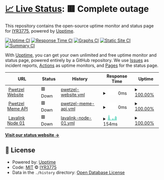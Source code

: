 # [📈 Live Status](https://IYR3775.github.io/uptime): <!--live status--> **🟥 Complete outage**

This repository contains the open-source uptime monitor and status page for [IYR3775](https://IYR3775.github.io/uptime), powered by [Upptime](https://github.com/upptime/upptime).

[![Uptime CI](https://github.com/IYR3775/uptime/workflows/Uptime%20CI/badge.svg)](https://github.com/upptime/upptime/actions?query=workflow%3A%22Uptime+CI%22)
[![Response Time CI](https://github.com/IYR3775/uptime/workflows/Response%20Time%20CI/badge.svg)](https://github.com/upptime/upptime/actions?query=workflow%3A%22Response+Time+CI%22)
[![Graphs CI](https://github.com/IYR3775/uptime/workflows/Graphs%20CI/badge.svg)](https://github.com/upptime/upptime/actions?query=workflow%3A%22Graphs+CI%22)
[![Static Site CI](https://github.com/IYR3775/uptime/workflows/Static%20Site%20CI/badge.svg)](https://github.com/upptime/upptime/actions?query=workflow%3A%22Static+Site+CI%22)
[![Summary CI](https://github.com/IYR3775/uptime/workflows/Summary%20CI/badge.svg)](https://github.com/upptime/upptime/actions?query=workflow%3A%22Summary+CI%22)

With [Upptime](https://upptime.js.org), you can get your own unlimited and free uptime monitor and status page, powered entirely by a GitHub repository. We use [Issues](https://github.com/IYR3775/uptime/issues) as incident reports, [Actions](https://github.com/IYR3775/uptime/actions) as uptime monitors, and [Pages](https://IYR3775.github.io/uptime) for the status page.

<!--start: status pages-->
<!-- This summary is generated by Upptime (https://github.com/upptime/upptime) -->
<!-- Do not edit this manually, your changes will be overwritten -->
<!-- prettier-ignore -->
| URL | Status | History | Response Time | Uptime |
| --- | ------ | ------- | ------------- | ------ |
| <img alt="" src="https://favicons.githubusercontent.com/pwetzel.ml" height="13"> [Pwetzel Website](https://pwetzel.ml) | 🟥 Down | [pwetzel-website.yml](https://github.com/IYR3775/uptime/commits/HEAD/history/pwetzel-website.yml) | <details><summary><img alt="Response time graph" src="./graphs/pwetzel-website/response-time-week.png" height="20"> 0ms</summary><br><a href="https://IYR3775.github.io/uptime/history/pwetzel-website"><img alt="Response time 0" src="https://img.shields.io/endpoint?url=https%3A%2F%2Fraw.githubusercontent.com%2FIYR3775%2Fuptime%2FHEAD%2Fapi%2Fpwetzel-website%2Fresponse-time.json"></a><br><a href="https://IYR3775.github.io/uptime/history/pwetzel-website"><img alt="24-hour response time 0" src="https://img.shields.io/endpoint?url=https%3A%2F%2Fraw.githubusercontent.com%2FIYR3775%2Fuptime%2FHEAD%2Fapi%2Fpwetzel-website%2Fresponse-time-day.json"></a><br><a href="https://IYR3775.github.io/uptime/history/pwetzel-website"><img alt="7-day response time 0" src="https://img.shields.io/endpoint?url=https%3A%2F%2Fraw.githubusercontent.com%2FIYR3775%2Fuptime%2FHEAD%2Fapi%2Fpwetzel-website%2Fresponse-time-week.json"></a><br><a href="https://IYR3775.github.io/uptime/history/pwetzel-website"><img alt="30-day response time 0" src="https://img.shields.io/endpoint?url=https%3A%2F%2Fraw.githubusercontent.com%2FIYR3775%2Fuptime%2FHEAD%2Fapi%2Fpwetzel-website%2Fresponse-time-month.json"></a><br><a href="https://IYR3775.github.io/uptime/history/pwetzel-website"><img alt="1-year response time 0" src="https://img.shields.io/endpoint?url=https%3A%2F%2Fraw.githubusercontent.com%2FIYR3775%2Fuptime%2FHEAD%2Fapi%2Fpwetzel-website%2Fresponse-time-year.json"></a></details> | <details><summary><a href="https://IYR3775.github.io/uptime/history/pwetzel-website">100.00%</a></summary><a href="https://IYR3775.github.io/uptime/history/pwetzel-website"><img alt="All-time uptime 100.00%" src="https://img.shields.io/endpoint?url=https%3A%2F%2Fraw.githubusercontent.com%2FIYR3775%2Fuptime%2FHEAD%2Fapi%2Fpwetzel-website%2Fuptime.json"></a><br><a href="https://IYR3775.github.io/uptime/history/pwetzel-website"><img alt="24-hour uptime 100.00%" src="https://img.shields.io/endpoint?url=https%3A%2F%2Fraw.githubusercontent.com%2FIYR3775%2Fuptime%2FHEAD%2Fapi%2Fpwetzel-website%2Fuptime-day.json"></a><br><a href="https://IYR3775.github.io/uptime/history/pwetzel-website"><img alt="7-day uptime 100.00%" src="https://img.shields.io/endpoint?url=https%3A%2F%2Fraw.githubusercontent.com%2FIYR3775%2Fuptime%2FHEAD%2Fapi%2Fpwetzel-website%2Fuptime-week.json"></a><br><a href="https://IYR3775.github.io/uptime/history/pwetzel-website"><img alt="30-day uptime 100.00%" src="https://img.shields.io/endpoint?url=https%3A%2F%2Fraw.githubusercontent.com%2FIYR3775%2Fuptime%2FHEAD%2Fapi%2Fpwetzel-website%2Fuptime-month.json"></a><br><a href="https://IYR3775.github.io/uptime/history/pwetzel-website"><img alt="1-year uptime 100.00%" src="https://img.shields.io/endpoint?url=https%3A%2F%2Fraw.githubusercontent.com%2FIYR3775%2Fuptime%2FHEAD%2Fapi%2Fpwetzel-website%2Fuptime-year.json"></a></details>
| <img alt="" src="https://cdn.icon-icons.com/icons2/1852/PNG/512/iconfinder-server2-4417099_116631.png" height="13"> [Pwetzel Meme API](https://api.pwetzel.ml/meme) | 🟥 Down | [pwetzel-meme-api.yml](https://github.com/IYR3775/uptime/commits/HEAD/history/pwetzel-meme-api.yml) | <details><summary><img alt="Response time graph" src="./graphs/pwetzel-meme-api/response-time-week.png" height="20"> 0ms</summary><br><a href="https://IYR3775.github.io/uptime/history/pwetzel-meme-api"><img alt="Response time 0" src="https://img.shields.io/endpoint?url=https%3A%2F%2Fraw.githubusercontent.com%2FIYR3775%2Fuptime%2FHEAD%2Fapi%2Fpwetzel-meme-api%2Fresponse-time.json"></a><br><a href="https://IYR3775.github.io/uptime/history/pwetzel-meme-api"><img alt="24-hour response time 0" src="https://img.shields.io/endpoint?url=https%3A%2F%2Fraw.githubusercontent.com%2FIYR3775%2Fuptime%2FHEAD%2Fapi%2Fpwetzel-meme-api%2Fresponse-time-day.json"></a><br><a href="https://IYR3775.github.io/uptime/history/pwetzel-meme-api"><img alt="7-day response time 0" src="https://img.shields.io/endpoint?url=https%3A%2F%2Fraw.githubusercontent.com%2FIYR3775%2Fuptime%2FHEAD%2Fapi%2Fpwetzel-meme-api%2Fresponse-time-week.json"></a><br><a href="https://IYR3775.github.io/uptime/history/pwetzel-meme-api"><img alt="30-day response time 0" src="https://img.shields.io/endpoint?url=https%3A%2F%2Fraw.githubusercontent.com%2FIYR3775%2Fuptime%2FHEAD%2Fapi%2Fpwetzel-meme-api%2Fresponse-time-month.json"></a><br><a href="https://IYR3775.github.io/uptime/history/pwetzel-meme-api"><img alt="1-year response time 0" src="https://img.shields.io/endpoint?url=https%3A%2F%2Fraw.githubusercontent.com%2FIYR3775%2Fuptime%2FHEAD%2Fapi%2Fpwetzel-meme-api%2Fresponse-time-year.json"></a></details> | <details><summary><a href="https://IYR3775.github.io/uptime/history/pwetzel-meme-api">100.00%</a></summary><a href="https://IYR3775.github.io/uptime/history/pwetzel-meme-api"><img alt="All-time uptime 100.00%" src="https://img.shields.io/endpoint?url=https%3A%2F%2Fraw.githubusercontent.com%2FIYR3775%2Fuptime%2FHEAD%2Fapi%2Fpwetzel-meme-api%2Fuptime.json"></a><br><a href="https://IYR3775.github.io/uptime/history/pwetzel-meme-api"><img alt="24-hour uptime 100.00%" src="https://img.shields.io/endpoint?url=https%3A%2F%2Fraw.githubusercontent.com%2FIYR3775%2Fuptime%2FHEAD%2Fapi%2Fpwetzel-meme-api%2Fuptime-day.json"></a><br><a href="https://IYR3775.github.io/uptime/history/pwetzel-meme-api"><img alt="7-day uptime 100.00%" src="https://img.shields.io/endpoint?url=https%3A%2F%2Fraw.githubusercontent.com%2FIYR3775%2Fuptime%2FHEAD%2Fapi%2Fpwetzel-meme-api%2Fuptime-week.json"></a><br><a href="https://IYR3775.github.io/uptime/history/pwetzel-meme-api"><img alt="30-day uptime 100.00%" src="https://img.shields.io/endpoint?url=https%3A%2F%2Fraw.githubusercontent.com%2FIYR3775%2Fuptime%2FHEAD%2Fapi%2Fpwetzel-meme-api%2Fuptime-month.json"></a><br><a href="https://IYR3775.github.io/uptime/history/pwetzel-meme-api"><img alt="1-year uptime 100.00%" src="https://img.shields.io/endpoint?url=https%3A%2F%2Fraw.githubusercontent.com%2FIYR3775%2Fuptime%2FHEAD%2Fapi%2Fpwetzel-meme-api%2Fuptime-year.json"></a></details>
| <img alt="" src="https://icon-library.com/images/heroku-icon/heroku-icon-28.jpg" height="13"> [Lavalink Node 01](https://pwetzelhlink.herokuapp.com/) | 🟥 Down | [lavalink-node-01.yml](https://github.com/IYR3775/uptime/commits/HEAD/history/lavalink-node-01.yml) | <details><summary><img alt="Response time graph" src="./graphs/lavalink-node-01/response-time-week.png" height="20"> 154ms</summary><br><a href="https://IYR3775.github.io/uptime/history/lavalink-node-01"><img alt="Response time 167" src="https://img.shields.io/endpoint?url=https%3A%2F%2Fraw.githubusercontent.com%2FIYR3775%2Fuptime%2FHEAD%2Fapi%2Flavalink-node-01%2Fresponse-time.json"></a><br><a href="https://IYR3775.github.io/uptime/history/lavalink-node-01"><img alt="24-hour response time 321" src="https://img.shields.io/endpoint?url=https%3A%2F%2Fraw.githubusercontent.com%2FIYR3775%2Fuptime%2FHEAD%2Fapi%2Flavalink-node-01%2Fresponse-time-day.json"></a><br><a href="https://IYR3775.github.io/uptime/history/lavalink-node-01"><img alt="7-day response time 154" src="https://img.shields.io/endpoint?url=https%3A%2F%2Fraw.githubusercontent.com%2FIYR3775%2Fuptime%2FHEAD%2Fapi%2Flavalink-node-01%2Fresponse-time-week.json"></a><br><a href="https://IYR3775.github.io/uptime/history/lavalink-node-01"><img alt="30-day response time 224" src="https://img.shields.io/endpoint?url=https%3A%2F%2Fraw.githubusercontent.com%2FIYR3775%2Fuptime%2FHEAD%2Fapi%2Flavalink-node-01%2Fresponse-time-month.json"></a><br><a href="https://IYR3775.github.io/uptime/history/lavalink-node-01"><img alt="1-year response time 194" src="https://img.shields.io/endpoint?url=https%3A%2F%2Fraw.githubusercontent.com%2FIYR3775%2Fuptime%2FHEAD%2Fapi%2Flavalink-node-01%2Fresponse-time-year.json"></a></details> | <details><summary><a href="https://IYR3775.github.io/uptime/history/lavalink-node-01">100.00%</a></summary><a href="https://IYR3775.github.io/uptime/history/lavalink-node-01"><img alt="All-time uptime 100.00%" src="https://img.shields.io/endpoint?url=https%3A%2F%2Fraw.githubusercontent.com%2FIYR3775%2Fuptime%2FHEAD%2Fapi%2Flavalink-node-01%2Fuptime.json"></a><br><a href="https://IYR3775.github.io/uptime/history/lavalink-node-01"><img alt="24-hour uptime 100.00%" src="https://img.shields.io/endpoint?url=https%3A%2F%2Fraw.githubusercontent.com%2FIYR3775%2Fuptime%2FHEAD%2Fapi%2Flavalink-node-01%2Fuptime-day.json"></a><br><a href="https://IYR3775.github.io/uptime/history/lavalink-node-01"><img alt="7-day uptime 100.00%" src="https://img.shields.io/endpoint?url=https%3A%2F%2Fraw.githubusercontent.com%2FIYR3775%2Fuptime%2FHEAD%2Fapi%2Flavalink-node-01%2Fuptime-week.json"></a><br><a href="https://IYR3775.github.io/uptime/history/lavalink-node-01"><img alt="30-day uptime 100.00%" src="https://img.shields.io/endpoint?url=https%3A%2F%2Fraw.githubusercontent.com%2FIYR3775%2Fuptime%2FHEAD%2Fapi%2Flavalink-node-01%2Fuptime-month.json"></a><br><a href="https://IYR3775.github.io/uptime/history/lavalink-node-01"><img alt="1-year uptime 100.00%" src="https://img.shields.io/endpoint?url=https%3A%2F%2Fraw.githubusercontent.com%2FIYR3775%2Fuptime%2FHEAD%2Fapi%2Flavalink-node-01%2Fuptime-year.json"></a></details>

<!--end: status pages-->

[**Visit our status website →**](https://IYR3775.github.io/uptime)

## 📄 License

- Powered by: [Upptime](https://github.com/upptime/upptime)
- Code: [MIT](./LICENSE) © [IYR3775](https://IYR3775.github.io/uptime)
- Data in the `./history` directory: [Open Database License](https://opendatacommons.org/licenses/odbl/1-0/)
